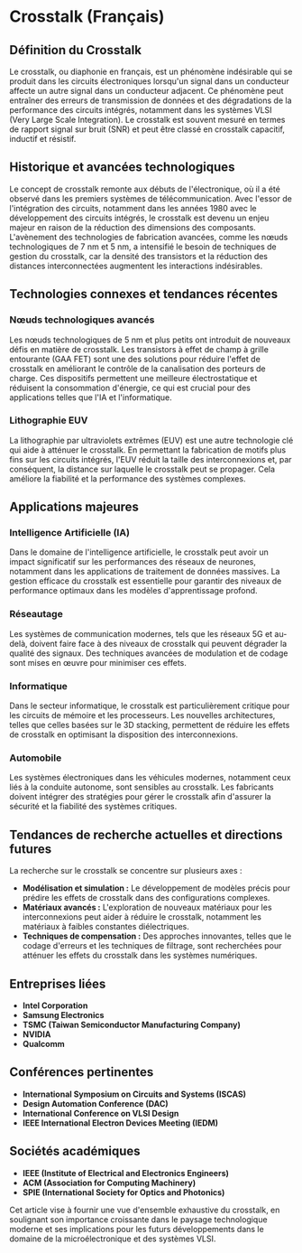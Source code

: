# Crosstalk (Français)

## Définition du Crosstalk

Le crosstalk, ou diaphonie en français, est un phénomène indésirable qui se produit dans les circuits électroniques lorsqu'un signal dans un conducteur affecte un autre signal dans un conducteur adjacent. Ce phénomène peut entraîner des erreurs de transmission de données et des dégradations de la performance des circuits intégrés, notamment dans les systèmes VLSI (Very Large Scale Integration). Le crosstalk est souvent mesuré en termes de rapport signal sur bruit (SNR) et peut être classé en crosstalk capacitif, inductif et résistif.

## Historique et avancées technologiques

Le concept de crosstalk remonte aux débuts de l'électronique, où il a été observé dans les premiers systèmes de télécommunication. Avec l'essor de l'intégration des circuits, notamment dans les années 1980 avec le développement des circuits intégrés, le crosstalk est devenu un enjeu majeur en raison de la réduction des dimensions des composants. L'avènement des technologies de fabrication avancées, comme les nœuds technologiques de 7 nm et 5 nm, a intensifié le besoin de techniques de gestion du crosstalk, car la densité des transistors et la réduction des distances interconnectées augmentent les interactions indésirables.

## Technologies connexes et tendances récentes

### Nœuds technologiques avancés

Les nœuds technologiques de 5 nm et plus petits ont introduit de nouveaux défis en matière de crosstalk. Les transistors à effet de champ à grille entourante (GAA FET) sont une des solutions pour réduire l'effet de crosstalk en améliorant le contrôle de la canalisation des porteurs de charge. Ces dispositifs permettent une meilleure électrostatique et réduisent la consommation d'énergie, ce qui est crucial pour des applications telles que l'IA et l'informatique.

### Lithographie EUV

La lithographie par ultraviolets extrêmes (EUV) est une autre technologie clé qui aide à atténuer le crosstalk. En permettant la fabrication de motifs plus fins sur les circuits intégrés, l'EUV réduit la taille des interconnexions et, par conséquent, la distance sur laquelle le crosstalk peut se propager. Cela améliore la fiabilité et la performance des systèmes complexes.

## Applications majeures

### Intelligence Artificielle (IA)

Dans le domaine de l'intelligence artificielle, le crosstalk peut avoir un impact significatif sur les performances des réseaux de neurones, notamment dans les applications de traitement de données massives. La gestion efficace du crosstalk est essentielle pour garantir des niveaux de performance optimaux dans les modèles d'apprentissage profond.

### Réseautage

Les systèmes de communication modernes, tels que les réseaux 5G et au-delà, doivent faire face à des niveaux de crosstalk qui peuvent dégrader la qualité des signaux. Des techniques avancées de modulation et de codage sont mises en œuvre pour minimiser ces effets.

### Informatique

Dans le secteur informatique, le crosstalk est particulièrement critique pour les circuits de mémoire et les processeurs. Les nouvelles architectures, telles que celles basées sur le 3D stacking, permettent de réduire les effets de crosstalk en optimisant la disposition des interconnexions.

### Automobile

Les systèmes électroniques dans les véhicules modernes, notamment ceux liés à la conduite autonome, sont sensibles au crosstalk. Les fabricants doivent intégrer des stratégies pour gérer le crosstalk afin d'assurer la sécurité et la fiabilité des systèmes critiques.

## Tendances de recherche actuelles et directions futures

La recherche sur le crosstalk se concentre sur plusieurs axes :

- **Modélisation et simulation :** Le développement de modèles précis pour prédire les effets de crosstalk dans des configurations complexes.
- **Matériaux avancés :** L'exploration de nouveaux matériaux pour les interconnexions peut aider à réduire le crosstalk, notamment les matériaux à faibles constantes diélectriques.
- **Techniques de compensation :** Des approches innovantes, telles que le codage d'erreurs et les techniques de filtrage, sont recherchées pour atténuer les effets du crosstalk dans les systèmes numériques.

## Entreprises liées

- **Intel Corporation**
- **Samsung Electronics**
- **TSMC (Taiwan Semiconductor Manufacturing Company)**
- **NVIDIA**
- **Qualcomm**

## Conférences pertinentes

- **International Symposium on Circuits and Systems (ISCAS)**
- **Design Automation Conference (DAC)**
- **International Conference on VLSI Design**
- **IEEE International Electron Devices Meeting (IEDM)**

## Sociétés académiques

- **IEEE (Institute of Electrical and Electronics Engineers)**
- **ACM (Association for Computing Machinery)**
- **SPIE (International Society for Optics and Photonics)**

Cet article vise à fournir une vue d'ensemble exhaustive du crosstalk, en soulignant son importance croissante dans le paysage technologique moderne et ses implications pour les futurs développements dans le domaine de la microélectronique et des systèmes VLSI.